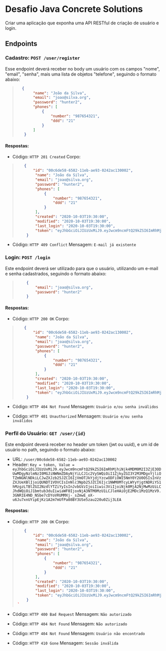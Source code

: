 # Desafio Java Concrete Solutions

Criar uma aplicação que exponha uma API RESTful de criação de usuário e login.

## Endpoints

### Cadastro: `POST /user/register`

Esse endpoint deverá receber no body um usuário com os campos "nome", "email", "senha", mais uma lista de objetos "telefone", seguindo o formato abaixo:

>```json
>   {
>        "name": "João da Silva",
>        "email": "joao@silva.org",
>        "password": "hunter2",
>        "phones": [
>            {
>                "number": "987654321",
>                "ddd": "21"
>            }
>        ]
>    }
>```

#### Respostas: 

* Código: `HTTP 201 Created`
Corpo:

>```json
>    {   
>        "id": "00c6de58-6582-11eb-ae93-0242ac130002",
>         "name": "João da Silva",
>         "email": "joao@silva.org",
>         "password": "hunter2",
>         "phones": [
>             {
>                 "number": "987654321",
>                 "ddd": "21"
>             }
>         ],
>         "created": "2020-10-03T19:30:00",
>         "modified": "2020-10-03T19:30:00",
>         "last_login": "2020-10-03T19:30:00",
>         "token": "eyJhbGciOiJIUzUxMiJ9.eyJwcm9ncmFtQ29kZSI6ImRhMjhiNjk4MDM0M2I3ZjE3ODUwMDgyNzlmNzI0MGJiNWNmZDAyNjYiLCJ1c2VySWQiOiI1ZjkyZGI3Y2M3MDgxYjliOTZmNGNlNDkiLCJwZXJzb25JZCI6IjVmOTJkYjdjYzcwODFiOWI5NmY0Y2U0OSIsInVzZXJUeXBlIjoiQUNDT1VOVCIsInNlc3Npb25JZCI6Ijc1NWM0MTcyLWYyYjgtNDRiYS1hMzgzLTBlZGI2NzdlYTZiYyIsInJvbGVzIjoiIiwic3ViIjoiNjk0MjA2NjMwMzUiLCJhdWQiOiJ1bmtub3duIiwiaWF0IjoxNjA3NTM0MzU1LCJleHAiOjE2MDc1MzQ1MzV9.3GNRIE4ND_NSbe7cDYoVRUMMXj-_sZmwE_oX-u6Ju7xnUYipEjKz1A2m7mUfPa08BY3USe5zau220u0Zij3LEA"
>     }
> ```

* Código: `HTTP 409 Conflict`       Mensagem: `E-mail já existente`

### Login: `POST /login`

Este endpoint deverá ser utilizado para que o usuário, utilizando um e-mail e senha cadastrados, seguindo o formato abaixo:

> ```json
>     {
>         "email": "joao@silva.org",
>         "password": "hunter2"
>     }
> ```

#### Respostas:

* Código: `HTTP 200 OK`
Corpo:

>```json
>    {   
>        "id": "00c6de58-6582-11eb-ae93-0242ac130002",
>         "name": "João da Silva",
>         "email": "joao@silva.org",
>         "password": "hunter2",
>         "phones": [
>             {
>                 "number": "987654321",
>                 "ddd": "21"
>             }
>         ],
>         "created": "2020-10-03T19:30:00",
>         "modified": "2020-10-03T19:30:00",
>         "last_login": "2020-10-03T19:30:00",
>         "token": "eyJhbGciOiJIUzUxMiJ9.eyJwcm9ncmFtQ29kZSI6ImRhMjhiNjk4MDM0M2I3ZjE3ODUwMDgyNzlmNzI0MGJiNWNmZDAyNjYiLCJ1c2VySWQiOiI1ZjkyZGI3Y2M3MDgxYjliOTZmNGNlNDkiLCJwZXJzb25JZCI6IjVmOTJkYjdjYzcwODFiOWI5NmY0Y2U0OSIsInVzZXJUeXBlIjoiQUNDT1VOVCIsInNlc3Npb25JZCI6Ijc1NWM0MTcyLWYyYjgtNDRiYS1hMzgzLTBlZGI2NzdlYTZiYyIsInJvbGVzIjoiIiwic3ViIjoiNjk0MjA2NjMwMzUiLCJhdWQiOiJ1bmtub3duIiwiaWF0IjoxNjA3NTM0MzU1LCJleHAiOjE2MDc1MzQ1MzV9.3GNRIE4ND_NSbe7cDYoVRUMMXj-_sZmwE_oX-u6Ju7xnUYipEjKz1A2m7mUfPa08BY3USe5zau220u0Zij3LEA"
>     }
> ```

* Código: `HTTP 404 Not Found`      Mensagem: `Usuário e/ou senha inválidos`

* Código: `HTTP 401 Unauthorized`   Mensagem: `Usuário e/ou senha inválidos`

### Perfil do Usuário: `GET /user/{id}`

Este endpoint deverá receber no header um token (jwt ou uuid), e um id de usuário no path, seguindo o formato abaixo:

* URL: `/user/00c6de58-6582-11eb-ae93-0242ac130002`
* Header: `Key = token, Value = eyJhbGciOiJIUzUxMiJ9.eyJwcm9ncmFtQ29kZSI6ImRhMjhiNjk4MDM0M2I3ZjE3ODUwMDgyNzlmNzI0MGJiNWNmZDAyNjYiLCJ1c2VySWQiOiI1ZjkyZGI3Y2M3MDgxYjliOTZmNGNlNDkiLCJwZXJzb25JZCI6IjVmOTJkYjdjYzcwODFiOWI5NmY0Y2U0OSIsInVzZXJUeXBlIjoiQUNDT1VOVCIsInNlc3Npb25JZCI6Ijc1NWM0MTcyLWYyYjgtNDRiYS1hMzgzLTBlZGI2NzdlYTZiYyIsInJvbGVzIjoiIiwic3ViIjoiNjk0MjA2NjMwMzUiLCJhdWQiOiJ1bmtub3duIiwiaWF0IjoxNjA3NTM0MzU1LCJleHAiOjE2MDc1MzQ1MzV9.3GNRIE4ND_NSbe7cDYoVRUMMXj-_sZmwE_oX-u6Ju7xnUYipEjKz1A2m7mUfPa08BY3USe5zau220u0Zij3LEA`

#### Respostas:

* Código: `HTTP 200 OK`
Corpo:

>```json
>    {   
>        "id": "00c6de58-6582-11eb-ae93-0242ac130002",
>         "name": "João da Silva",
>         "email": "joao@silva.org",
>         "password": "hunter2",
>         "phones": [
>             {
>                 "number": "987654321",
>                 "ddd": "21"
>             }
>         ],
>         "created": "2020-10-03T19:30:00",
>         "modified": "2020-10-03T19:30:00",
>         "last_login": "2020-10-03T19:30:00",
>         "token": "eyJhbGciOiJIUzUxMiJ9.eyJwcm9ncmFtQ29kZSI6ImRhMjhiNjk4MDM0M2I3ZjE3ODUwMDgyNzlmNzI0MGJiNWNmZDAyNjYiLCJ1c2VySWQiOiI1ZjkyZGI3Y2M3MDgxYjliOTZmNGNlNDkiLCJwZXJzb25JZCI6IjVmOTJkYjdjYzcwODFiOWI5NmY0Y2U0OSIsInVzZXJUeXBlIjoiQUNDT1VOVCIsInNlc3Npb25JZCI6Ijc1NWM0MTcyLWYyYjgtNDRiYS1hMzgzLTBlZGI2NzdlYTZiYyIsInJvbGVzIjoiIiwic3ViIjoiNjk0MjA2NjMwMzUiLCJhdWQiOiJ1bmtub3duIiwiaWF0IjoxNjA3NTM0MzU1LCJleHAiOjE2MDc1MzQ1MzV9.3GNRIE4ND_NSbe7cDYoVRUMMXj-_sZmwE_oX-u6Ju7xnUYipEjKz1A2m7mUfPa08BY3USe5zau220u0Zij3LEA"
>     }
> `


* Código: `HTTP 400 Bad Request`    Mensagem: `Não autorizado`

* Código: `HTTP 404 Not Found`      Mensagem: `Não autorizado`

* Código: `HTTP 404 Not Found`      Mensagem: `Usuário não encontrado`

* Código: `HTTP 410 Gone`           Mensagem: `Sessão inválida`
